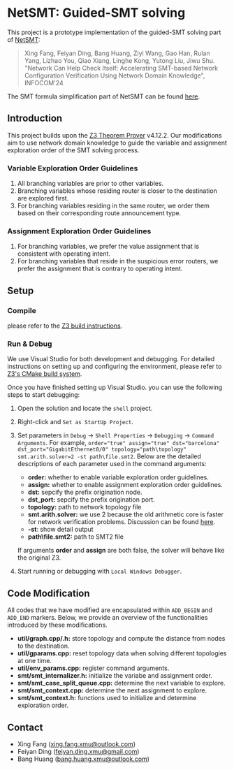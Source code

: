 # NetSMT: Guided-SMT solving
This project is a prototype implementation of the guided-SMT solving part of [NetSMT](https://sngroup.org.cn/work/pdf/NetSMT-INFOCOM24.pdf):
> Xing Fang, Feiyan Ding, Bang Huang, Ziyi Wang, Gao Han, Rulan Yang, Lizhao You, Qiao Xiang, 
Linghe Kong, Yutong Liu, Jiwu Shu. "Network Can Help Check Itself: Accelerating SMT-based Network 
Configuration Verification Using Network Domain Knowledge", INFOCOM'24

The SMT formula simplification part of NetSMT can be found [here](https://github.com/sngroup-xmu/NetSMT).

## Introduction
This project builds upon the [Z3 Theorem Prover](https://github.com/Z3Prover/z3) v4.12.2. 
Our modifications aim to use network domain knowledge to guide the variable and assignment exploration
order of the SMT solving process.
### Variable Exploration Order Guidelines
1. All branching variables are prior to other variables.
2. Branching variables whose residing router is closer to the destination are explored first.
3. For branching variables residing in the same router, we order them based on their corresponding route announcement type.

### Assignment Exploration Order Guidelines
1. For branching variables, we prefer the value assignment that is consistent with operating intent.
2. For branching variables that reside in the suspicious error routers, we prefer the assignment that is contrary to operating intent.


## Setup
### Compile
 please refer to the [Z3 build instructions](./README-Z3.md).

### Run & Debug
We use Visual Studio for both development and debugging. For detailed instructions
on setting up and configuring the environment, please refer to
[Z3's CMake build system](./README-CMake.md).

Once you have finished setting up Visual Studio.
you can use the following steps to start debugging:  

1. Open the solution and locate the `shell` project.
2. Right-click and `Set as StartUp Project`.
3. Set parameters in `Debug` -> `Shell Properties` -> `Debugging` -> `Command Arguments`. For example,
`order="true" assign="true" dst="barcelona" dst_port="GigabitEthernet0/0" topology="path\topology"
smt.arith.solver=2 -st path\file.smt2`. Below are the detailed descriptions of each parameter used in the command arguments:
    - **order:** whether to enable variable exploration order guidelines. 
    - **assign:** whether to enable assignment exploration order guidelines. 
    - **dst:** sepcify the prefix origination node.
    - **dst_port:** sepcify the prefix origination port.
    - **topology:** path to network topology file 
    - **smt.arith.solver:** we use 2 because the old arithmetic core is faster for network verification problems.
   Discussion can be found [here](https://github.com/Z3Prover/z3/issues/6740).
    - **-st**: show detail output
    - **path\file.smt2:** path to SMT2 file

    If arguments **order** and **assign** are both false, the solver will behave like the original Z3.

4. Start running or debugging with `Local Windows Debugger`.


## Code Modification
All codes that we have modified are encapsulated within `ADD_BEGIN` and `ADD_END` markers.
Below, we provide an overview of the functionalities introduced by these modifications.
- **util/graph.cpp/.h:** store topology and compute the distance from nodes to the destination.
- **util/gparams.cpp:** reset topology data when solving different topologies at one time.
- **util/env_params.cpp:** register command arguments.
- **smt/smt_internalizer.h:** initialize the variabe and assignment order.
- **smt/smt_case_split_queue.cpp:** determine the next variable to explore.
- **smt/smt_context.cpp:** determine the next assignment to explore.
- **smt/smt_context.h:** functions used to initialize and determine exploration order.


## Contact

- Xing Fang (xing.fang.xmu@outlook.com)
- Feiyan Ding (feiyan.ding.xmu@gmail.com)
- Bang Huang (bang.huang.xmu@outlook.com)
